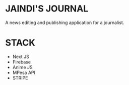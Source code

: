 # JAINDI'S JOURNAL
A news editing and publishing application for a journalist.

# STACK
- Next JS
- Firebase
- Anime JS
- MPesa API
- STRIPE
